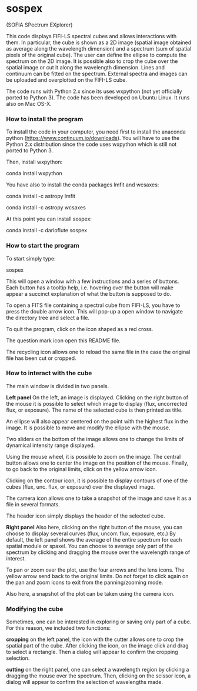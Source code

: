 sospex
======

 (SOFIA SPectrum EXplorer)

This code displays FIFI-LS spectral cubes and allows interactions with them.
In particular, the cube is shown as a 2D image (spatial image obtained as
average along the wavelength dimension) and a spectrum (sum of spatial pixels
of the original cube).
The user can define the ellipse to compute the spectrum on the 2D image.
It is possible also to crop the cube over the spatial image or cut it along
the wavelength dimension.
Lines and continuum can be fitted on the spectrum.
External spectra and images can be uploaded and overplotted on the FIFI-LS
cube.

The code runs with Python 2.x since its uses wxpython (not
yet officially ported to Python 3).
The code has been developed on Ubuntu Linux. It runs also on Mac OS-X.

### How to install the program

To install the code in your computer, you need first to install the anaconda
python (https://www.continuum.io/downloads).
You will have to use the Python 2.x distribution since the code
uses wxpython which is still not ported to Python 3.

Then, install wxpython:

conda install wxpython

You have also to install the conda packages lmfit and wcsaxes:

conda install -c astropy lmfit

conda install -c astropy wcsaxes


At this point you can install sospex:

conda install -c darioflute sospex

### How to start the program

To start simply type:

sospex

This will open a window with a few instructions and a series of buttons.
Each button has a tooltip help, i.e. hovering over the button will make appear
a succinct explanation of what the button is supposed to do.

To open a FITS file containing a spectral cube from FIFI-LS, you have to
press the double arrow icon. This will pop-up a open window to navigate the directory
tree and select a file.

To quit the program, click on the icon shaped as a red cross.

The question mark icon open this README file.

The recycling icon allows one to reload the same file in the case the original file
has been cut or cropped.

### How to interact with the cube

The main window is divided in two panels.

**Left panel**
On the left, an image is displayed. Clicking on the right button of the mouse it is
possible to select which image to display (flux, uncorrected flux, or exposure).
The name of the selected cube is then printed as title.

An ellipse will also appear centered on the point with the highest flux in the image.
It is possible to move and modify the ellipse with the mouse.

Two sliders on the bottom of the image allows one to change the limits of dynamical
intensity range displayed.

Using the mouse wheel, it is possible to zoom on the image. The central button allows one
to center the image on the position of the mouse.
Finally, to go back to the original limits, click on the yellow arrow icon.

Clicking on the contour icon, it is possible to display contours of one of the cubes (flux,
unc. flux, or exposure) over the displayed image.

The camera icon allows one to take a snapshot of the image and save it as a file in several formats.

The header icon simply displays the header of the selected cube.

**Right panel**
Also here, clicking on the right button of the mouse, you can choose to display several
curves (flux, uncorr. flux, exposure, etc.)
By default, the left panel shows the average of the entire spectrum for each spatial module
or spaxel.
You can choose to average only part of the spectrum by clicking and dragging the mouse
over the wavelength range of interest.

To pan or zoom over the plot, use the four arrows and the lens icons.
The yellow arrow send back to the original limits.
Do not forget to click again on the pan and zoom icons to exit from the panning/zooming mode.

Also here, a snapshot of the plot can be taken using the camera icon.

### Modifying the cube

Sometimes, one can be interested in exploring or saving only part of a cube.
For this reason, we included two functions:

**cropping**  on the left panel, the icon with the cutter allows one to crop the spatial part
of the cube. After clicking the icon, on the image click and drag to select a rectangle.
Then a dialog will appear to confirm the cropping selection.

**cutting**  on the right panel, one can select a wavelength region by clicking a dragging the
mouse over the spectrum. Then, clicking on the scissor icon, a dialog will appear to confirm the
selection of wavelengths made.



